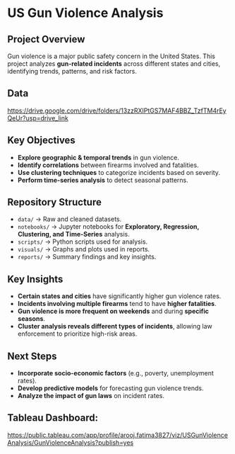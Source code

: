 # US Gun Violence Analysis

## Project Overview
Gun violence is a major public safety concern in the United States. This project analyzes **gun-related incidents** across different states and cities, identifying trends, patterns, and risk factors.

## Data 
https://drive.google.com/drive/folders/13zzRXIPtGS7MAF4BBZ_TzfTM4rEyQeUr?usp=drive_link

## Key Objectives
- **Explore geographic & temporal trends** in gun violence.
- **Identify correlations** between firearms involved and fatalities.
- **Use clustering techniques** to categorize incidents based on severity.
- **Perform time-series analysis** to detect seasonal patterns.

## Repository Structure
- `data/` → Raw and cleaned datasets.
- `notebooks/` → Jupyter notebooks for **Exploratory, Regression, Clustering, and Time-Series** analysis.
- `scripts/` → Python scripts used for analysis.
- `visuals/` → Graphs and plots used in reports.
- `reports/` → Summary findings and key insights.

## Key Insights
- **Certain states and cities** have significantly higher gun violence rates.
- **Incidents involving multiple firearms** tend to have **higher fatalities**.
- **Gun violence is more frequent on weekends** and during **specific seasons**.
- **Cluster analysis reveals different types of incidents**, allowing law enforcement to prioritize high-risk areas.

## Next Steps
- **Incorporate socio-economic factors** (e.g., poverty, unemployment rates).
- **Develop predictive models** for forecasting gun violence trends.
- **Analyze the impact of gun laws** on incident rates.

## Tableau Dashboard:
https://public.tableau.com/app/profile/arooj.fatima3827/viz/USGunViolenceAnalysis/GunViolenceAnalysis?publish=yes
